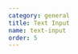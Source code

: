 ```yaml
---
category: general
title: Text Input
name: text-input
order: 5
---
```



<example name="dar-text-input-basic-example" />
